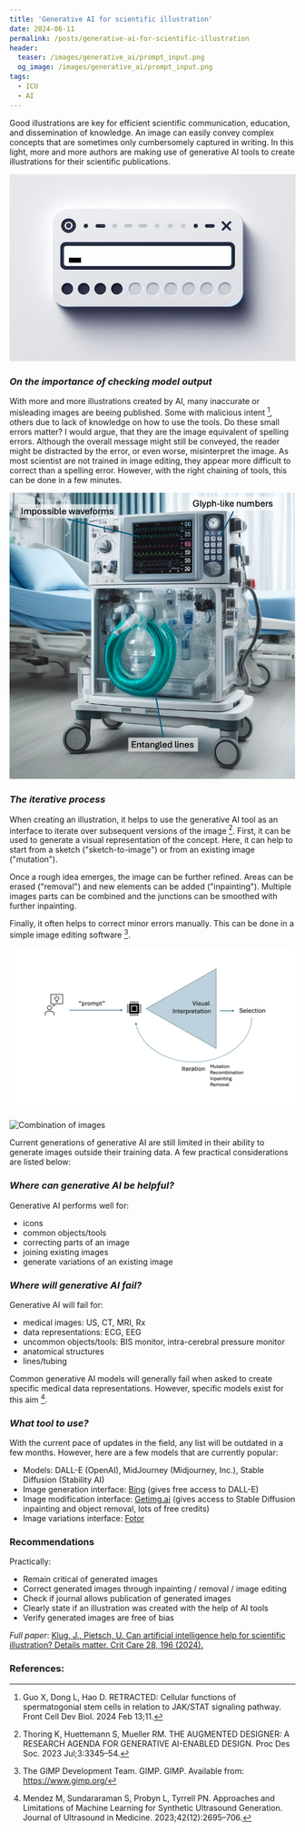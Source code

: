 ```yaml
---
title: 'Generative AI for scientific illustration'
date: 2024-06-11
permalink: /posts/generative-ai-for-scientific-illustration
header:
  teaser: /images/generative_ai/prompt_input.png
  og_image: /images/generative_ai/prompt_input.png
tags:
  - ICU
  - AI
---
```


Good illustrations are key for efficient scientific communication, education, and dissemination of knowledge. An image can easily convey complex concepts that are sometimes only cumbersomely captured in writing. In this light, more and more authors are making use of generative AI tools to create illustrations for their scientific publications. 

![Prompt input](/images/generative_ai/prompt_input.png "Waiting for your input")

### _On the importance of checking model output_

With more and more illustrations created by AI, many inaccurate or misleading images are beeing published. Some with malicious intent [^1], others due to lack of knowledge on how to use the tools. Do these small errors matter? I would argue, that they are the image equivalent of spelling errors. Although the overall message might still be conveyed, the reader might be distracted by the error, or even worse, misinterpret the image. As most scientist are not trained in image editing, they appear more difficult to correct than a spelling error. However, with the right chaining of tools, this can be done in a few minutes.  

![Example of generated image](/images/generative_ai/labeled_image.png "Labeled image")

### _The iterative process_

When creating an illustration, it helps to use the generative AI tool as an interface to iterate over subsequent versions of the image [^2]. First, it can be used to generate a visual representation of the concept. Here, it can help to start from a sketch ("sketch-to-image") or from an existing image ("mutation").

Once a rough idea emerges, the image can be further refined. Areas can be erased ("removal") and new elements can be added ("inpainting"). Multiple images parts can be combined and the junctions can be smoothed with further inpainting. 

Finally, it often helps to correct minor errors manually. This can be done in a simple image editing software [^3].

![Iterative process](/images/generative_ai/iterative_process.png "Iterative process")

![Combination of images](/images/generative_ai/combination_correction.png "Correction through combination of images")

Current generations of generative AI are still limited in their ability to generate images outside their training data. 
A few practical considerations are listed below:

### _Where can generative AI be helpful?_

Generative AI performs well for: 
- icons
- common objects/tools
- correcting parts of an image
- joining existing images
- generate variations of an existing image

### _Where will generative AI fail?_

Generative AI will fail for: 
- medical images: US, CT, MRI, Rx 
- data representations: ECG, EEG
- uncommon objects/tools: BIS monitor, intra-cerebral pressure monitor
- anatomical structures
- lines/tubing 

Common generative AI models will generally fail when asked to create specific medical data representations. However, specific models exist for this aim [^4].

### _What tool to use?_

With the current pace of updates in the field, any list will be outdated in a few months. 
However, here are a few models that are currently popular: 
- Models: DALL-E (OpenAI), MidJourney (Midjourney, Inc.), Stable Diffusion (Stability AI)
- Image generation interface: [Bing](https://www.bing.com/search?q=Bing+AI&showconv=1&FORM=hpcodx) (gives free access to DALL-E)
- Image modification interface: [Getimg.ai](https://getimg.ai/image-editor) (gives access to Stable Diffusion inpainting and object removal, lots of free credits)
- Image variations interface: [Fotor](https://www.fotor.com/) 

### Recommendations 

Practically:
- Remain critical of generated images
- Correct generated images through inpainting / removal / image editing 
- Check if journal allows publication of generated images
- Clearly state if an illustration was created with the help of AI tools
- Verify generated images are free of bias

_Full paper_: [Klug, J., Pietsch, U. Can artificial intelligence help for scientific illustration? Details matter. Crit Care 28, 196 (2024).](https://rdcu.be/dKt1E)


### References:
[^1]: Guo X, Dong L, Hao D. RETRACTED: Cellular functions of spermatogonial stem cells in relation to JAK/STAT signaling pathway. Front Cell Dev Biol. 2024 Feb 13;11. 

[^2]: Thoring K, Huettemann S, Mueller RM. THE AUGMENTED DESIGNER: A RESEARCH AGENDA FOR GENERATIVE AI-ENABLED DESIGN. Proc Des Soc. 2023 Jul;3:3345–54. 

[^3]: The GIMP Development Team. GIMP. GIMP. Available from: https://www.gimp.org/

[^4]: Mendez M, Sundararaman S, Probyn L, Tyrrell PN. Approaches and Limitations of Machine Learning for Synthetic Ultrasound Generation. Journal of Ultrasound in Medicine. 2023;42(12):2695–706. 


